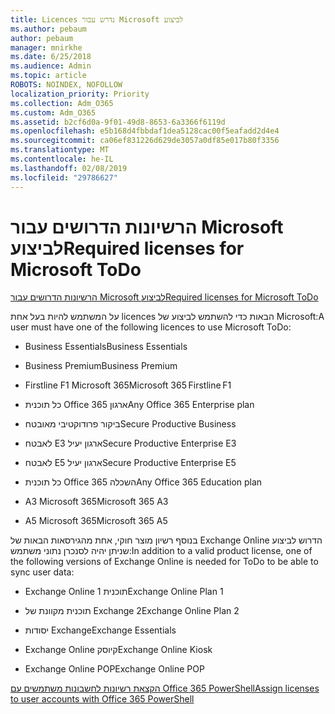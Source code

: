 ```yaml
---
title: Licences נדרש עבור Microsoft לביצוע
ms.author: pebaum
author: pebaum
manager: mnirkhe
ms.date: 6/25/2018
ms.audience: Admin
ms.topic: article
ROBOTS: NOINDEX, NOFOLLOW
localization_priority: Priority
ms.collection: Adm_O365
ms.custom: Adm_O365
ms.assetid: b2cf6d0a-9f01-49d8-8653-6a3366f6119d
ms.openlocfilehash: e5b168d4fbbdaf1dea5128cac00f5eafadd2d4e4
ms.sourcegitcommit: ca06ef831226d629de3057a0df85e017b80f3356
ms.translationtype: MT
ms.contentlocale: he-IL
ms.lasthandoff: 02/08/2019
ms.locfileid: "29786627"
---
```

# <a name="required-licenses-for-microsoft-todo"></a><span data-ttu-id="5474a-102">הרשיונות הדרושים עבור Microsoft לביצוע</span><span class="sxs-lookup"><span data-stu-id="5474a-102">Required licenses for Microsoft ToDo</span></span>

[<span data-ttu-id="5474a-103">הרשיונות הדרושים עבור Microsoft לביצוע</span><span class="sxs-lookup"><span data-stu-id="5474a-103">Required licenses for Microsoft ToDo</span></span>](https://support.office.com/article/381e9d1b-c500-49b5-973e-890fd86528d7.aspx)
  
<span data-ttu-id="5474a-104">על המשתמש להיות בעל אחת licences הבאות כדי להשתמש לביצוע של Microsoft:</span><span class="sxs-lookup"><span data-stu-id="5474a-104">A user must have one of the following licences to use Microsoft ToDo:</span></span>
  
- <span data-ttu-id="5474a-105">Business Essentials</span><span class="sxs-lookup"><span data-stu-id="5474a-105">Business Essentials</span></span>
    
- <span data-ttu-id="5474a-106">Business Premium</span><span class="sxs-lookup"><span data-stu-id="5474a-106">Business Premium</span></span>
    
- <span data-ttu-id="5474a-107">Firstline F1 Microsoft 365</span><span class="sxs-lookup"><span data-stu-id="5474a-107">Microsoft 365 Firstline F1</span></span>
    
- <span data-ttu-id="5474a-108">כל תוכנית Office 365 ארגון</span><span class="sxs-lookup"><span data-stu-id="5474a-108">Any Office 365 Enterprise plan</span></span>
    
- <span data-ttu-id="5474a-109">ביקור פרודוקטיבי מאובטח</span><span class="sxs-lookup"><span data-stu-id="5474a-109">Secure Productive Business</span></span>
    
- <span data-ttu-id="5474a-110">לאבטח E3 ארגון יעיל</span><span class="sxs-lookup"><span data-stu-id="5474a-110">Secure Productive Enterprise E3</span></span>
    
- <span data-ttu-id="5474a-111">לאבטח E5 ארגון יעיל</span><span class="sxs-lookup"><span data-stu-id="5474a-111">Secure Productive Enterprise E5</span></span>
    
- <span data-ttu-id="5474a-112">כל תוכנית Office 365 השכלה</span><span class="sxs-lookup"><span data-stu-id="5474a-112">Any Office 365 Education plan</span></span>
    
- <span data-ttu-id="5474a-113">A3 Microsoft 365</span><span class="sxs-lookup"><span data-stu-id="5474a-113">Microsoft 365 A3</span></span>
    
- <span data-ttu-id="5474a-114">A5 Microsoft 365</span><span class="sxs-lookup"><span data-stu-id="5474a-114">Microsoft 365 A5</span></span>
    
<span data-ttu-id="5474a-115">בנוסף רשיון מוצר חוקי, אחת מהגירסאות הבאות של Exchange Online הדרוש לביצוע שניתן יהיה לסנכרן נתוני משתמש:</span><span class="sxs-lookup"><span data-stu-id="5474a-115">In addition to a valid product license, one of the following versions of Exchange Online is needed for ToDo to be able to sync user data:</span></span> 
  
- <span data-ttu-id="5474a-116">Exchange Online תוכנית 1</span><span class="sxs-lookup"><span data-stu-id="5474a-116">Exchange Online Plan 1</span></span>
    
- <span data-ttu-id="5474a-117">תוכנית מקוונת של Exchange 2</span><span class="sxs-lookup"><span data-stu-id="5474a-117">Exchange Online Plan 2</span></span>
    
- <span data-ttu-id="5474a-118">יסודות Exchange</span><span class="sxs-lookup"><span data-stu-id="5474a-118">Exchange Essentials</span></span>
    
- <span data-ttu-id="5474a-119">Exchange Online קיוסק</span><span class="sxs-lookup"><span data-stu-id="5474a-119">Exchange Online Kiosk</span></span>
    
- <span data-ttu-id="5474a-120">Exchange Online POP</span><span class="sxs-lookup"><span data-stu-id="5474a-120">Exchange Online POP</span></span>
    
[<span data-ttu-id="5474a-121">הקצאת רשיונות לחשבונות משתמשים עם Office 365 PowerShell</span><span class="sxs-lookup"><span data-stu-id="5474a-121">Assign licenses to user accounts with Office 365 PowerShell</span></span>](https://docs.microsoft.com/office365/enterprise/powershell/assign-licenses-to-user-accounts-with-office-365-powershell )
  

